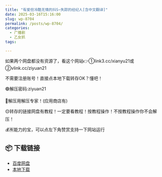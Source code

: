 ```yaml
---
title: "有爱但冷酷无情的抖S~失踪的经纪人[含中文翻译]"
date: 2025-03-16T15:16:00
slug: wp-8704
permalink: /posts/wp-8704/
categories:
  - 广播剧
  - 乙女抓
tags:

---
```


如果两个网盘都没有资源了，看这个网站👉①link3.cc/xianyu21或②vlink.cc/ziyuan21

不需要注册账号！直接点本地下载转存OK？懂吧！

🟢解压密码:ziyuan21

🔵解压用解压专家！(应用商店有)

🟡转存的链接网盘有教程！一定要看教程！按教程操作！不按教程操作你不会解压！

💰🈶能力的宝，可以点左下角赞赏支持一下网站运行

## 📦 下载链接
- [百度网盘](https://blziyuan21.com/pay-download/8704?key=5a7ff5e201&down_id=0)
- [本地下载](https://blziyuan21.com/pay-download/8704?key=5a7ff5e201&down_id=1)

